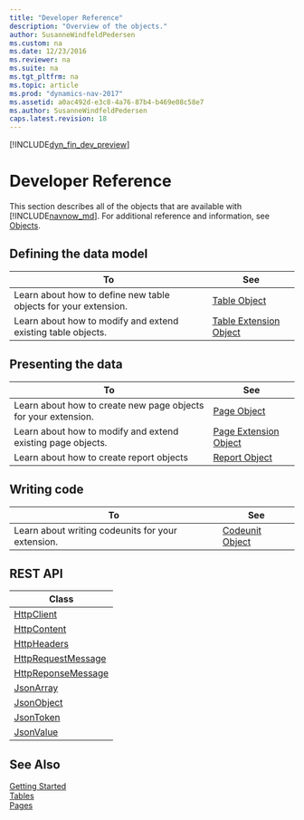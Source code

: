 ```yaml
---
title: "Developer Reference"
description: "Overview of the objects."
author: SusanneWindfeldPedersen
ms.custom: na
ms.date: 12/23/2016
ms.reviewer: na
ms.suite: na
ms.tgt_pltfrm: na
ms.topic: article
ms.prod: "dynamics-nav-2017"
ms.assetid: a0ac492d-e3c8-4a76-87b4-b469e08c58e7
ms.author: SusanneWindfeldPedersen
caps.latest.revision: 18
---
```


[!INCLUDE[dyn_fin_dev_preview](../dynamics-nav/includes/newdev_dev_preview.md)]

# Developer Reference
This section describes all of the objects that are available with [!INCLUDE[navnow_md](includes/navnow_md.md)]. For additional reference and information, see [Objects](objects.md).

## Defining the data model
|To | See |
|---|-----|
|Learn about how to define new table objects for your extension.|[Table Object](newdev-table-object.md)|
|Learn about how to modify and extend existing table objects. |[Table Extension Object](newdev-table-ext-object.md)|

## Presenting the data
|To |See |
|---|----|
|Learn about how to create new page objects for your extension.|[Page Object](newdev-page-object.md)|
|Learn about how to modify and extend existing page objects. |[Page Extension Object](newdev-page-ext-object.md)|
|Learn about how to create report objects|[Report Object](newdev-report-object.md)|

## Writing code
|To |See |
|---|----|
|Learn about writing codeunits for your extension.|[Codeunit Object](newdev-codeunit-object.md)|

## REST API
|Class|
|-----|
|[HttpClient](httpclient-class.md)|
|[HttpContent](httpcontent-class.md)|
|[HttpHeaders](httpheaders-class.md)|
|[HttpRequestMessage](httprequestmessage-class.md)|
|[HttpReponseMessage](httpresponsemessage-class.md)|
|[JsonArray](jsonarray-class.md)|
|[JsonObject](jsonobject-class.md)|
|[JsonToken](jsontoken-class.md)|
|[JsonValue](jsonvalue-class.md)|


## See Also
[Getting Started](newdev-get-started.md)  
[Tables](tables.md)  
[Pages](pages.md)

